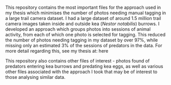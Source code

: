 This repository contains the most important files for the approach used in my thesis which minimises the number of photos needing manual tagging in a large trail camera dataset. 
I had a large dataset of around 1.5 million trail camera images taken inside and outside kea (_Nestor notabilis_) burrows. I developed an approach which groups photos into sessions of animal activity, from each of which one photo is selected for tagging. This reduced the number of photos needing tagging in my dataset by over 97%, while missing only an estimated 3% of the sessions of predators in the data. For more detail regarding this, see my thesis at:
here

This repository also contains other files of interest - photos found of predators entering kea burrows and predating kea eggs, as well as various other files associated with the approach I took that may be of interest to those analysing similar data.
